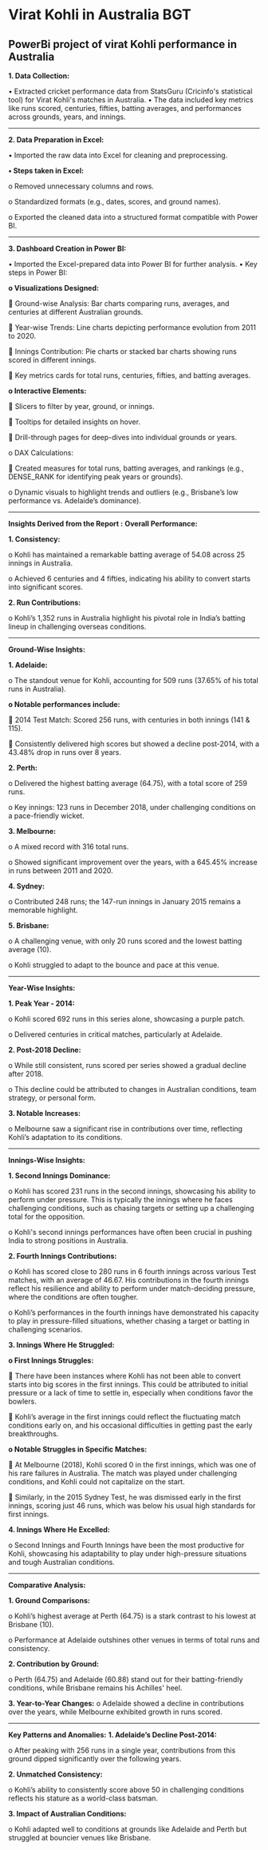 # Virat Kohli in Australia BGT 
## PowerBi project of virat Kohli performance in Australia
**1. Data Collection:**

•	Extracted cricket performance data from StatsGuru (Cricinfo's statistical tool) for Virat Kohli's matches in Australia.
•	The data included key metrics like runs scored, centuries, fifties, batting averages, and performances across grounds, years, and innings.
________________________________________
**2. Data Preparation in Excel:**

•	Imported the raw data into Excel for cleaning and preprocessing.

**•	Steps taken in Excel:**

o	Removed unnecessary columns and rows.

o	Standardized formats (e.g., dates, scores, and ground names).

o	Exported the cleaned data into a structured format compatible with Power BI.
________________________________________
**3. Dashboard Creation in Power BI:**

•	Imported the Excel-prepared data into Power BI for further analysis.
•	Key steps in Power BI:

**o	Visualizations Designed:**

	Ground-wise Analysis: Bar charts comparing runs, averages, and centuries at different Australian grounds.

	Year-wise Trends: Line charts depicting performance evolution from 2011 to 2020.

	Innings Contribution: Pie charts or stacked bar charts showing runs scored in different innings.

	Key metrics cards for total runs, centuries, fifties, and batting averages.

**o	Interactive Elements:**

	Slicers to filter by year, ground, or innings.

	Tooltips for detailed insights on hover.

	Drill-through pages for deep-dives into individual grounds or years.

o	DAX Calculations:

	Created measures for total runs, batting averages, and rankings (e.g., DENSE_RANK for identifying peak years or grounds).

o	Dynamic visuals to highlight trends and outliers (e.g., Brisbane’s low performance vs. Adelaide’s dominance).
________________________________________
**Insights Derived from the Report :**
**Overall Performance:**

**1.	Consistency:**

o	Kohli has maintained a remarkable batting average of 54.08 across 25 innings in Australia.

o	Achieved 6 centuries and 4 fifties, indicating his ability to convert starts into significant scores.

**2.	Run Contributions:**

o	Kohli’s 1,352 runs in Australia highlight his pivotal role in India’s batting lineup in challenging overseas conditions.
________________________________________
**Ground-Wise Insights:**

**1.	Adelaide:**

o	The standout venue for Kohli, accounting for 509 runs (37.65% of his total runs in Australia).

**o	Notable performances include:**

	2014 Test Match: Scored 256 runs, with centuries in both innings (141 & 115).

	Consistently delivered high scores but showed a decline post-2014, with a 43.48% drop in runs over 8 years.

**2.	Perth:**

o	Delivered the highest batting average (64.75), with a total score of 259 runs.

o	Key innings: 123 runs in December 2018, under challenging conditions on a pace-friendly wicket.

**3.	Melbourne:**

o	A mixed record with 316 total runs.

o	Showed significant improvement over the years, with a 645.45% increase in runs between 2011 and 2020.

**4.	Sydney:**

o	Contributed 248 runs; the 147-run innings in January 2015 remains a memorable highlight.

**5.	Brisbane:**

o	A challenging venue, with only 20 runs scored and the lowest batting average (10).

o	Kohli struggled to adapt to the bounce and pace at this venue.
________________________________________
**Year-Wise Insights:**

**1.	Peak Year - 2014:**

o	Kohli scored 692 runs in this series alone, showcasing a purple patch.

o	Delivered centuries in critical matches, particularly at Adelaide.

**2.	Post-2018 Decline:**

o	While still consistent, runs scored per series showed a gradual decline after 2018.

o	This decline could be attributed to changes in Australian conditions, team strategy, or personal form.

**3.	Notable Increases:**

o	Melbourne saw a significant rise in contributions over time, reflecting Kohli’s adaptation to its conditions.
________________________________________
**Innings-Wise Insights:**

**1.	Second Innings Dominance:**

o	Kohli has scored 231 runs in the second innings, showcasing his ability to perform under pressure. This is typically the innings where he faces challenging conditions, such as chasing targets or setting up a challenging total for the opposition.

o	Kohli's second innings performances have often been crucial in pushing India to strong positions in Australia.

**2.	Fourth Innings Contributions:**

o	Kohli has scored close to 280 runs in 6 fourth innings across various Test matches, with an average of 46.67. His contributions in the fourth innings reflect his resilience and ability to perform under match-deciding pressure, where the conditions are often tougher.

o	Kohli’s performances in the fourth innings have demonstrated his capacity to play in pressure-filled situations, whether chasing a target or batting in challenging scenarios.

**3.	Innings Where He Struggled:**

**o	First Innings Struggles:**

	There have been instances where Kohli has not been able to convert starts into big scores in the first innings. This could be attributed to initial pressure or a lack of time to settle in, especially when conditions favor the bowlers.

	Kohli’s average in the first innings could reflect the fluctuating match conditions early on, and his occasional difficulties in getting past the early breakthroughs.

**o	Notable Struggles in Specific Matches:**

	At Melbourne (2018), Kohli scored 0 in the first innings, which was one of his rare failures in Australia. The match was played under challenging conditions, and Kohli could not capitalize on the start.

	Similarly, in the 2015 Sydney Test, he was dismissed early in the first innings, scoring just 46 runs, which was below his usual high standards for first innings.

**4.	Innings Where He Excelled:**
   
o	Second Innings and Fourth Innings have been the most productive for Kohli, showcasing his adaptability to play under high-pressure situations and tough Australian conditions.
________________________________________
**Comparative Analysis:**

**1.	Ground Comparisons:**

o	Kohli’s highest average at Perth (64.75) is a stark contrast to his lowest at Brisbane (10).

o	Performance at Adelaide outshines other venues in terms of total runs and consistency.

**2.	Contribution by Ground:**

o	Perth (64.75) and Adelaide (60.88) stand out for their batting-friendly conditions, while Brisbane remains his Achilles' heel.

**3.	Year-to-Year Changes:**
o	Adelaide showed a decline in contributions over the years, while Melbourne exhibited growth in runs scored.
________________________________________
**Key Patterns and Anomalies:**
**1.	Adelaide’s Decline Post-2014:**

o	After peaking with 256 runs in a single year, contributions from this ground dipped significantly over the following years.

**2.	Unmatched Consistency:**

o	Kohli’s ability to consistently score above 50 in challenging conditions reflects his stature as a world-class batsman.

**3.	Impact of Australian Conditions:**

o	Kohli adapted well to conditions at grounds like Adelaide and Perth but struggled at bouncier venues like Brisbane.


